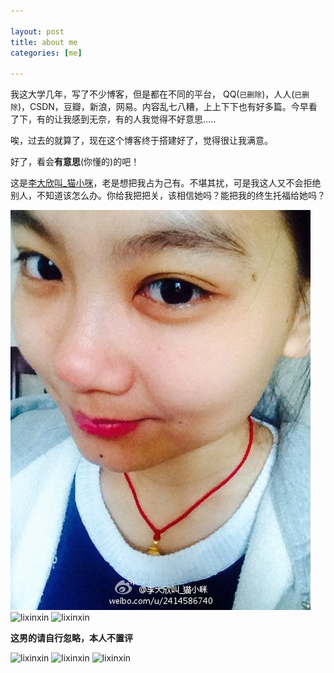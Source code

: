 ```yaml
---

layout: post
title: about me
categories: [me]

---
```


我这大学几年，写了不少博客，但是都在不同的平台， QQ(`已删除`)，人人(`已删除`)，CSDN，豆瓣，新浪，网易。内容乱七八糟，上上下下也有好多篇。今早看了下，有的让我感到无奈，有的人我觉得不好意思.....

唉，过去的就算了，现在这个博客终于搭建好了，觉得很让我满意。

好了，看会**有意思**(你懂的)的吧！

这是[李大欣叫_猫小咪](http://weibo.com/u/2414586740)，老是想把我占为己有。不堪其扰，可是我这人又不会拒绝别人，不知道该怎么办。你给我把把关，该相信她吗？能把我的终生托福给她吗？


<img src="imgs/lixinxin1.jpg" alt="lixinxin" title="为了公正我就不评论什么了">

<img src="../../../../../imgs/lixinxin2.jpg" alt="lixinxin" title="为了公正我就不评论什么了">

<img src="../../../../../imgs/lixinxin3.jpg" alt="lixinxin" title="为了公正我就不评论什么了">

**这男的请自行忽略，本人不置评**

<img src="../../../../../imgs/lixinxin4.jpg" alt="lixinxin" title="为了公正我就不评论什么了">


<img src="../../../../../imgs/lixinxin5.jpg" alt="lixinxin" title="为了公正我就不评论什么了">

<img src="../../../../../imgs/lixinxin6.jpg" alt="lixinxin" title="为了公正我就不评论什么了">